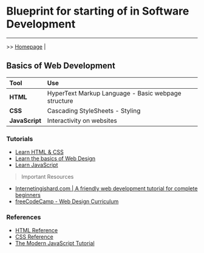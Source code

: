 # Blueprint for starting of in Software Development

---

\>\> [Homepage](./index.md) |

## Basics of Web Development

| Tool           | Use                                                 |
| :------------- | :-------------------------------------------------- |
| **HTML**       | HyperText Markup Language - Basic webpage structure |
| **CSS**        | Cascading StyleSheets - Styling                     |
| **JavaScript** | Interactivity on websites                           |

### Tutorials

- [Learn HTML & CSS](https://marksheet.io/)
- [Learn the basics of Web Design](https://jgthms.com/web-design-in-4-minutes/)
- [Learn JavaScript](https://jgthms.com/javascript-in-14-minutes/)

> Important Resources

- [Internetingishard.com | 
A friendly web development tutorial for complete beginners](https://internetingishard.com/)   
- [freeCodeCamp - Web Design Curriculum](https://learn.freecodecamp.org/responsive-web-design/basic-html-and-html5)

### References

- [HTML Reference](https://htmlreference.io)
- [CSS Reference](https://cssreference.io/)  
- [The Modern JavaScript Tutorial](http://javascript.info/)
